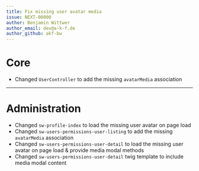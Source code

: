```yaml
---
title: Fix missing user avatar media
issue: NEXT-00000
author: Benjamin Wittwer
author_email: dev@a-k-f.de
author_github: akf-bw
---
```

# Core
* Changed `UserController` to add the missing `avatarMedia` association
___
# Administration
* Changed `sw-profile-index` to load the missing user avatar on page load
* Changed `sw-users-permissions-user-listing` to add the missing `avatarMedia` association
* Changed `sw-users-permissions-user-detail` to load the missing user avatar on page load & provide media modal methods
* Changed `sw-users-permissions-user-detail` twig template to include media modal content
